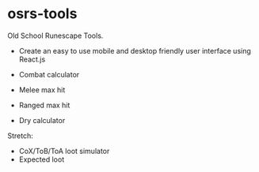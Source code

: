 # osrs-tools

Old School Runescape Tools.

- Create an easy to use mobile and desktop friendly user interface using React.js

- Combat calculator
- Melee max hit
- Ranged max hit
- Dry calculator

Stretch:

- CoX/ToB/ToA loot simulator
- Expected loot
